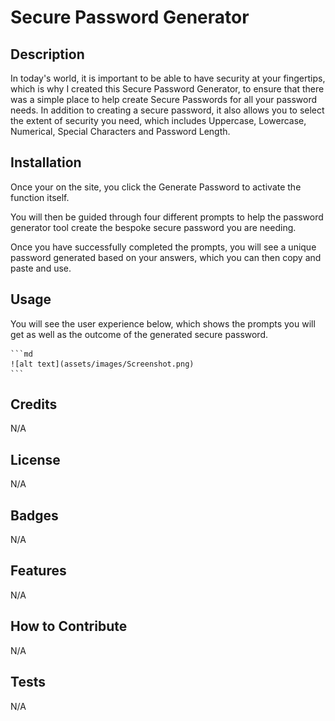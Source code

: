 # Secure Password Generator

## Description

In today's world, it is important to be able to have security at your fingertips, which is why I created this Secure Password Generator, to ensure that there was a simple place to help create Secure Passwords for all your password needs. 
In addition to creating a secure password, it also allows you to select the extent of security you need, which includes Uppercase, Lowercase, Numerical, Special Characters and Password Length.

## Installation

Once your on the site, you click the Generate Password to activate the function itself.

You will then be guided through four different prompts to help the password generator tool create the bespoke secure password you are needing.

Once you have successfully completed the prompts, you will see a unique password generated based on your answers, which you can then copy and paste and use.

## Usage

You will see the user experience below, which shows the prompts you will get as well as the outcome of the generated secure password.

    ```md
    ![alt text](assets/images/Screenshot.png)
    ```

## Credits

N/A

## License

N/A

## Badges

N/A

## Features

N/A

## How to Contribute

N/A

## Tests

N/A